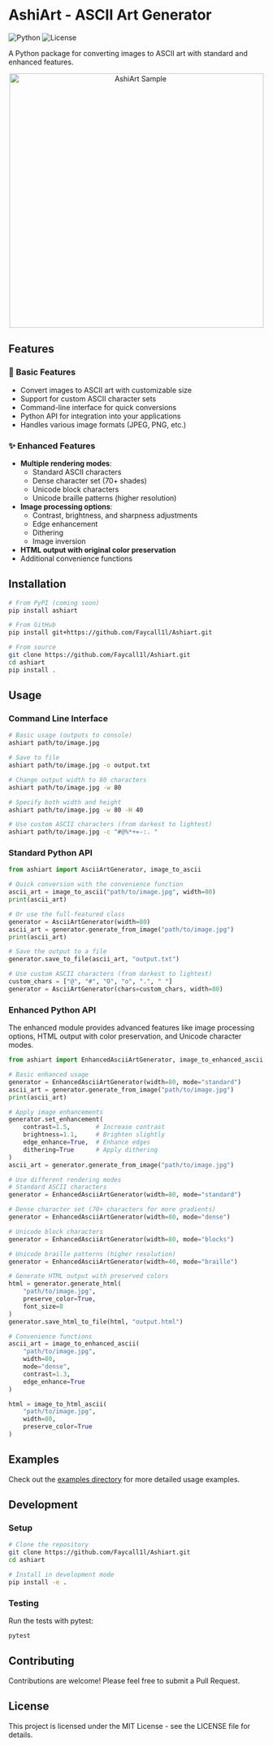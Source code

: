 # AshiArt - ASCII Art Generator

![Python](https://img.shields.io/badge/python-3.6%2B-blue)
![License](https://img.shields.io/badge/license-MIT-green)

A Python package for converting images to ASCII art with standard and enhanced features.

<p align="center">
  <img src="https://raw.githubusercontent.com/Faycall1l/Ashiart/main/docs/images/example.jpg" alt="AshiArt Sample" width="500"/>
</p>

## Features

### 🎨 Basic Features
- Convert images to ASCII art with customizable size
- Support for custom ASCII character sets
- Command-line interface for quick conversions
- Python API for integration into your applications
- Handles various image formats (JPEG, PNG, etc.)

### ✨ Enhanced Features
- **Multiple rendering modes**:
  - Standard ASCII characters
  - Dense character set (70+ shades)
  - Unicode block characters
  - Unicode braille patterns (higher resolution)
- **Image processing options**:
  - Contrast, brightness, and sharpness adjustments
  - Edge enhancement
  - Dithering
  - Image inversion
- **HTML output with original color preservation**
- Additional convenience functions

## Installation

```bash
# From PyPI (coming soon)
pip install ashiart

# From GitHub
pip install git+https://github.com/Faycall1l/Ashiart.git

# From source
git clone https://github.com/Faycall1l/Ashiart.git
cd ashiart
pip install .
```

## Usage

### Command Line Interface

```bash
# Basic usage (outputs to console)
ashiart path/to/image.jpg

# Save to file
ashiart path/to/image.jpg -o output.txt

# Change output width to 80 characters
ashiart path/to/image.jpg -w 80

# Specify both width and height
ashiart path/to/image.jpg -w 80 -H 40

# Use custom ASCII characters (from darkest to lightest)
ashiart path/to/image.jpg -c "#@%*+=-:. "
```

### Standard Python API

```python
from ashiart import AsciiArtGenerator, image_to_ascii

# Quick conversion with the convenience function
ascii_art = image_to_ascii("path/to/image.jpg", width=80)
print(ascii_art)

# Or use the full-featured class
generator = AsciiArtGenerator(width=80)
ascii_art = generator.generate_from_image("path/to/image.jpg")
print(ascii_art)

# Save the output to a file
generator.save_to_file(ascii_art, "output.txt")

# Use custom ASCII characters (from darkest to lightest)
custom_chars = ["@", "#", "O", "o", ".", " "]
generator = AsciiArtGenerator(chars=custom_chars, width=80)
```

### Enhanced Python API

The enhanced module provides advanced features like image processing options, HTML output with color preservation, and Unicode character modes.

```python
from ashiart import EnhancedAsciiArtGenerator, image_to_enhanced_ascii, image_to_html_ascii

# Basic enhanced usage
generator = EnhancedAsciiArtGenerator(width=80, mode="standard")
ascii_art = generator.generate_from_image("path/to/image.jpg")
print(ascii_art)

# Apply image enhancements
generator.set_enhancement(
    contrast=1.5,       # Increase contrast
    brightness=1.1,     # Brighten slightly
    edge_enhance=True,  # Enhance edges
    dithering=True      # Apply dithering
)
ascii_art = generator.generate_from_image("path/to/image.jpg")

# Use different rendering modes
# Standard ASCII characters
generator = EnhancedAsciiArtGenerator(width=80, mode="standard")

# Dense character set (70+ characters for more gradients)
generator = EnhancedAsciiArtGenerator(width=80, mode="dense")

# Unicode block characters
generator = EnhancedAsciiArtGenerator(width=80, mode="blocks")

# Unicode braille patterns (higher resolution)
generator = EnhancedAsciiArtGenerator(width=40, mode="braille")

# Generate HTML output with preserved colors
html = generator.generate_html(
    "path/to/image.jpg",
    preserve_color=True,
    font_size=8
)
generator.save_html_to_file(html, "output.html")

# Convenience functions
ascii_art = image_to_enhanced_ascii(
    "path/to/image.jpg",
    width=80,
    mode="dense",
    contrast=1.3,
    edge_enhance=True
)

html = image_to_html_ascii(
    "path/to/image.jpg",
    width=80,
    preserve_color=True
)
```

## Examples

Check out the [examples directory](examples/) for more detailed usage examples.

## Development

### Setup

```bash
# Clone the repository
git clone https://github.com/Faycall1l/Ashiart.git
cd ashiart

# Install in development mode
pip install -e .
```

### Testing

Run the tests with pytest:

```bash
pytest
```

## Contributing

Contributions are welcome! Please feel free to submit a Pull Request.

## License

This project is licensed under the MIT License - see the LICENSE file for details. 